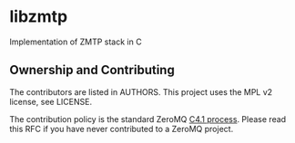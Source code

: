 libzmtp
=======
Implementation of ZMTP stack in C

## Ownership and Contributing

The contributors are listed in AUTHORS. This project uses the MPL v2 license, see LICENSE.

The contribution policy is the standard ZeroMQ [C4.1 process](http://rfc.zeromq.org/spec:22). Please read this RFC if you have never contributed to a ZeroMQ project.
